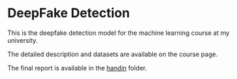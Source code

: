# DeepFake Detection

This is the deepfake detection model for the machine learning course at my university.

The detailed description and datasets are available on the course page.

The final report is available in the [handin](./handin/Final_Report_Group_21_v3.ipynb) folder.
